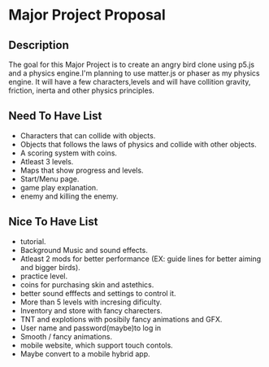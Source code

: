 # Major Project Proposal

## Description
The goal for this Major Project is to create an angry bird clone using p5.js and a physics engine.I'm planning to use matter.js or phaser as my physics engine. It will have a few characters,levels and will have collition gravity, friction, inerta and other physics principles.

## Need To Have List
- Characters that can collide with objects.
- Objects that  follows the laws of physics and collide with other objects.
- A scoring system with coins.
- Atleast 3 levels.
- Maps that show progress and levels.
- Start/Menu page.
- game play explanation.
- enemy and killing the enemy.

## Nice To Have List 
- tutorial.
- Background Music and sound effects.
- Atleast 2 mods for better performance (EX: guide lines for better aiming and bigger birds).
- practice level.
- coins for purchasing skin and astethics.
- better sound efffects and settings to control it.
- More than 5 levels with incresing dificulty.
- Inventory and store with fancy charecters.
- TNT and explotions with posibily fancy animations and GFX.
- User name and password(maybe)to log in
- Smooth / fancy animations.
- mobile website, which support touch contols.
- Maybe convert to a mobile hybrid app.